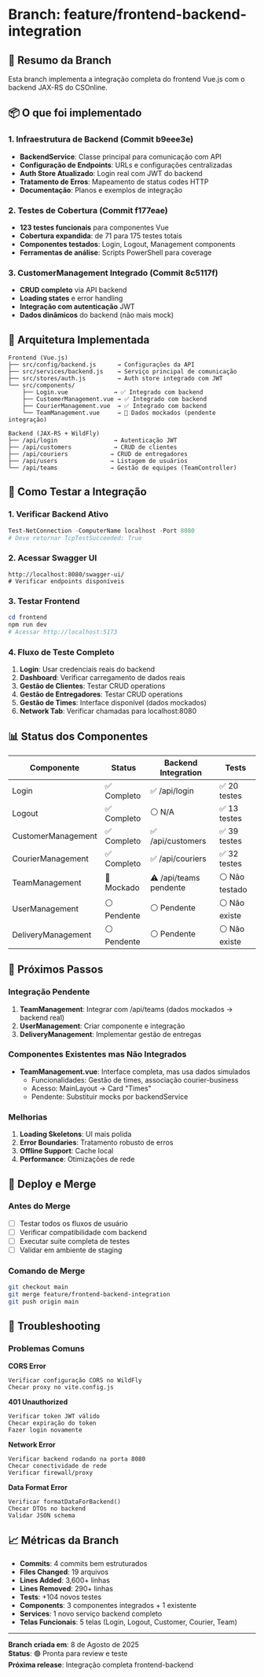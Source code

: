 # Branch: feature/frontend-backend-integration

## 🎯 Resumo da Branch
Esta branch implementa a integração completa do frontend Vue.js com o backend JAX-RS do CSOnline.

## 📦 O que foi implementado

### 1. Infraestrutura de Backend (Commit b9eee3e)
- **BackendService**: Classe principal para comunicação com API
- **Configuração de Endpoints**: URLs e configurações centralizadas
- **Auth Store Atualizado**: Login real com JWT do backend
- **Tratamento de Erros**: Mapeamento de status codes HTTP
- **Documentação**: Planos e exemplos de integração

### 2. Testes de Cobertura (Commit f177eae)
- **123 testes funcionais** para componentes Vue
- **Cobertura expandida**: de 71 para 175 testes totais
- **Componentes testados**: Login, Logout, Management components
- **Ferramentas de análise**: Scripts PowerShell para coverage

### 3. CustomerManagement Integrado (Commit 8c5117f)
- **CRUD completo** via API backend
- **Loading states** e error handling
- **Integração com autenticação** JWT
- **Dados dinâmicos** do backend (não mais mock)

## 🔧 Arquitetura Implementada

```
Frontend (Vue.js)
├── src/config/backend.js      → Configurações da API
├── src/services/backend.js    → Serviço principal de comunicação
├── src/stores/auth.js         → Auth store integrado com JWT
└── src/components/
    ├── Login.vue             → ✅ Integrado com backend
    ├── CustomerManagement.vue → ✅ Integrado com backend
    ├── CourierManagement.vue  → ✅ Integrado com backend
    └── TeamManagement.vue     → 🔴 Dados mockados (pendente integração)

Backend (JAX-RS + WildFly)
├── /api/login                → Autenticação JWT
├── /api/customers            → CRUD de clientes
├── /api/couriers            → CRUD de entregadores  
├── /api/users               → Listagem de usuários
└── /api/teams               → Gestão de equipes (TeamController)
```

## 🧪 Como Testar a Integração

### 1. Verificar Backend Ativo
```powershell
Test-NetConnection -ComputerName localhost -Port 8080
# Deve retornar TcpTestSucceeded: True
```

### 2. Acessar Swagger UI
```
http://localhost:8080/swagger-ui/
# Verificar endpoints disponíveis
```

### 3. Testar Frontend
```powershell
cd frontend
npm run dev
# Acessar http://localhost:5173
```

### 4. Fluxo de Teste Completo
1. **Login**: Usar credenciais reais do backend
2. **Dashboard**: Verificar carregamento de dados reais
3. **Gestão de Clientes**: Testar CRUD operations
4. **Gestão de Entregadores**: Testar CRUD operations  
5. **Gestão de Times**: Interface disponível (dados mockados)
6. **Network Tab**: Verificar chamadas para localhost:8080

## 📊 Status dos Componentes

| Componente | Status | Backend Integration | Tests |
|------------|--------|-------------------|-------|
| Login | ✅ Completo | ✅ /api/login | ✅ 20 testes |
| Logout | ✅ Completo | ⚪ N/A | ✅ 13 testes |
| CustomerManagement | ✅ Completo | ✅ /api/customers | ✅ 39 testes |
| CourierManagement | ✅ Completo | ✅ /api/couriers | ✅ 32 testes |
| TeamManagement | 🔴 Mockado | ⚠️ /api/teams pendente | ⚪ Não testado |
| UserManagement | ⚪ Pendente | ⚪ Pendente | ⚪ Não existe |
| DeliveryManagement | ⚪ Pendente | ⚪ Pendente | ⚪ Não existe |

## 🔄 Próximos Passos

### Integração Pendente
1. **TeamManagement**: Integrar com /api/teams (dados mockados → backend real)
2. **UserManagement**: Criar componente e integração
3. **DeliveryManagement**: Implementar gestão de entregas

### Componentes Existentes mas Não Integrados
- **TeamManagement.vue**: Interface completa, mas usa dados simulados
  - Funcionalidades: Gestão de times, associação courier-business
  - Acesso: MainLayout → Card "Times"
  - Pendente: Substituir mocks por backendService

### Melhorias
1. **Loading Skeletons**: UI mais polida
2. **Error Boundaries**: Tratamento robusto de erros  
3. **Offline Support**: Cache local
4. **Performance**: Otimizações de rede

## 🚀 Deploy e Merge

### Antes do Merge
- [ ] Testar todos os fluxos de usuário
- [ ] Verificar compatibilidade com backend
- [ ] Executar suite completa de testes
- [ ] Validar em ambiente de staging

### Comando de Merge
```bash
git checkout main
git merge feature/frontend-backend-integration
git push origin main
```

## 🐛 Troubleshooting

### Problemas Comuns

**CORS Error**
```
Verificar configuração CORS no WildFly
Checar proxy no vite.config.js
```

**401 Unauthorized**
```
Verificar token JWT válido
Checar expiração do token
Fazer login novamente
```

**Network Error**
```
Verificar backend rodando na porta 8080
Checar conectividade de rede
Verificar firewall/proxy
```

**Data Format Error**
```
Verificar formatDataForBackend()
Checar DTOs no backend
Validar JSON schema
```

## 📈 Métricas da Branch

- **Commits**: 4 commits bem estruturados
- **Files Changed**: 19 arquivos
- **Lines Added**: 3,600+ linhas
- **Lines Removed**: 290+ linhas
- **Tests**: +104 novos testes
- **Components**: 3 componentes integrados + 1 existente
- **Services**: 1 novo serviço backend completo
- **Telas Funcionais**: 5 telas (Login, Logout, Customer, Courier, Team)

---

**Branch criada em**: 8 de Agosto de 2025  
**Status**: 🟢 Pronta para review e teste  
**Próxima release**: Integração completa frontend-backend
